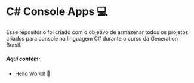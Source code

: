 # C# Console Apps :computer:

Esse repositório foi criado com o objetivo de armazenar todos os projetos criados para console na linguagem C# durante o curso da Generation Brasil.

##### Aqui contém:

- [Hello World!](https://github.com/brenonsc/CSharp.Generation/tree/main/HelloWorld) :wave: